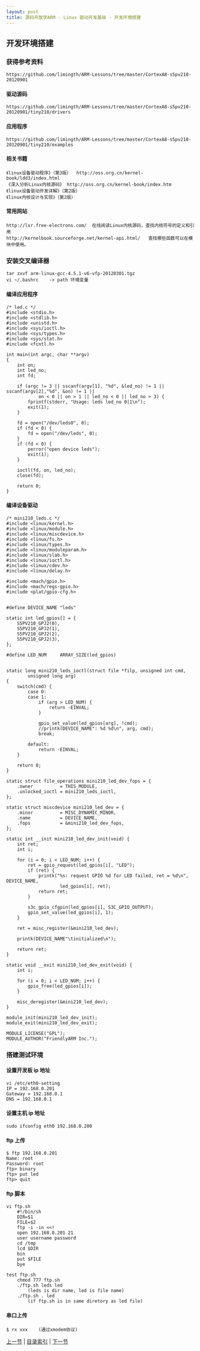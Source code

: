 ```yaml
---
layout: post
title: 源码开放学ARM - Linux 驱动开发基础 - 开发环境搭建
---
```


##  开发环境搭建

### 获得参考资料
    https://github.com/limingth/ARM-Lessons/tree/master/CortexA8-s5pv210-20120901

#### 驱动源码
    https://github.com/limingth/ARM-Lessons/tree/master/CortexA8-s5pv210-20120901/tiny210/drivers

#### 应用程序
    https://github.com/limingth/ARM-Lessons/tree/master/CortexA8-s5pv210-20120901/tiny210/examples

#### 相关书籍
	《linux设备驱动程序》（第3版）	http://oss.org.cn/kernel-book/ldd3/index.html
	《深入分析Linux内核源码》	http://oss.org.cn/kernel-book/index.htm
	《linux设备驱动开发详解》（第2版）
	《linux内核设计与实现》（第2版）
	
#### 常用网站
	http://lxr.free-electrons.com/ 	在线阅读Linux内核源码，查找内核符号的定义和引用
	http://kernelbook.sourceforge.net/kernel-api.html/	 查找哪些函数可以在模块中使用。

### 安装交叉编译器
    tar zxvf arm-linux-gcc-4.5.1-v6-vfp-20120301.tgz
	vi ~/.bashrc	-> path 环境变量

#### 编译应用程序
	/* led.c */
	#include <stdio.h>
	#include <stdlib.h>
	#include <unistd.h>
	#include <sys/ioctl.h>
	#include <sys/types.h>
	#include <sys/stat.h>
	#include <fcntl.h>
	
	int main(int argc, char **argv)
	{
		int on;
		int led_no;
		int fd;
	
		if (argc != 3 || sscanf(argv[1], "%d", &led_no) != 1 || sscanf(argv[2],"%d", &on) != 1 ||
				on < 0 || on > 1 || led_no < 0 || led_no > 3) {
			fprintf(stderr, "Usage: leds led_no 0|1\n");
			exit(1);
		}
	
		fd = open("/dev/leds0", 0);
		if (fd < 0) {
			fd = open("/dev/leds", 0);
		}
		if (fd < 0) {
			perror("open device leds");
			exit(1);
		}
	
		ioctl(fd, on, led_no);
		close(fd);
	
		return 0;
	}
	
#### 编译设备驱动
	/* mini210_leds.c */
	#include <linux/kernel.h>
	#include <linux/module.h>
	#include <linux/miscdevice.h>
	#include <linux/fs.h>
	#include <linux/types.h>
	#include <linux/moduleparam.h>
	#include <linux/slab.h>
	#include <linux/ioctl.h>
	#include <linux/cdev.h>
	#include <linux/delay.h>
	
	#include <mach/gpio.h>
	#include <mach/regs-gpio.h>
	#include <plat/gpio-cfg.h>
	
	
	#define DEVICE_NAME "leds"
	
	static int led_gpios[] = {
		S5PV210_GPJ2(0),
		S5PV210_GPJ2(1),
		S5PV210_GPJ2(2),
		S5PV210_GPJ2(3),
	};
	
	#define LED_NUM		ARRAY_SIZE(led_gpios)
	
	
	static long mini210_leds_ioctl(struct file *filp, unsigned int cmd,
			unsigned long arg)
	{
		switch(cmd) {
			case 0:
			case 1:
				if (arg > LED_NUM) {
					return -EINVAL;
				}
	
				gpio_set_value(led_gpios[arg], !cmd);
				//printk(DEVICE_NAME": %d %d\n", arg, cmd);
				break;
	
			default:
				return -EINVAL;
		}
	
		return 0;
	}
	
	static struct file_operations mini210_led_dev_fops = {
		.owner			= THIS_MODULE,
		.unlocked_ioctl	= mini210_leds_ioctl,
	};
	
	static struct miscdevice mini210_led_dev = {
		.minor			= MISC_DYNAMIC_MINOR,
		.name			= DEVICE_NAME,
		.fops			= &mini210_led_dev_fops,
	};
	
	static int __init mini210_led_dev_init(void) {
		int ret;
		int i;
	
		for (i = 0; i < LED_NUM; i++) {
			ret = gpio_request(led_gpios[i], "LED");
			if (ret) {
				printk("%s: request GPIO %d for LED failed, ret = %d\n", DEVICE_NAME,
						led_gpios[i], ret);
				return ret;
			}
	
			s3c_gpio_cfgpin(led_gpios[i], S3C_GPIO_OUTPUT);
			gpio_set_value(led_gpios[i], 1);
		}
	
		ret = misc_register(&mini210_led_dev);
	
		printk(DEVICE_NAME"\tinitialized\n");
	
		return ret;
	}
	
	static void __exit mini210_led_dev_exit(void) {
		int i;
	
		for (i = 0; i < LED_NUM; i++) {
			gpio_free(led_gpios[i]);
		}
	
		misc_deregister(&mini210_led_dev);
	}
	
	module_init(mini210_led_dev_init);
	module_exit(mini210_led_dev_exit);
	
	MODULE_LICENSE("GPL");
	MODULE_AUTHOR("FriendlyARM Inc.");

### 搭建测试环境
#### 设置开发板 ip 地址
    vi /etc/eth0-setting
    IP = 192.168.0.201
    Gateway = 192.168.0.1
    DNS = 192.168.0.1

#### 设置主机 ip 地址
    sudo ifconfig eth0 192.168.0.200

#### ftp 上传
    $ ftp 192.168.0.201
    Name: root
    Password: root
    ftp> binary
    ftp> put led
    ftp> quit

#### ftp 脚本
	vi ftp.sh
		#!/bin/sh
		DIR=$1
		FILE=$2
		ftp -i -in <<!
		open 192.168.0.201 21
		user username password
		cd /tmp
		lcd $DIR         
		bin 
		put $FILE
		bye 

	test ftp.sh
		chmod 777 ftp.sh
		./ftp.sh leds led 
			(leds is dir name, led is file name)
		./ftp.sh . led
			(if ftp.sh is in same diretory as led file)

#### 串口上传
	$ rx xxx	(通过xmodem协议)
	
			
[上一节](chp101-2.html)  |  [目录索引](../index.html)  |  [下一节](chp101-4.html)
